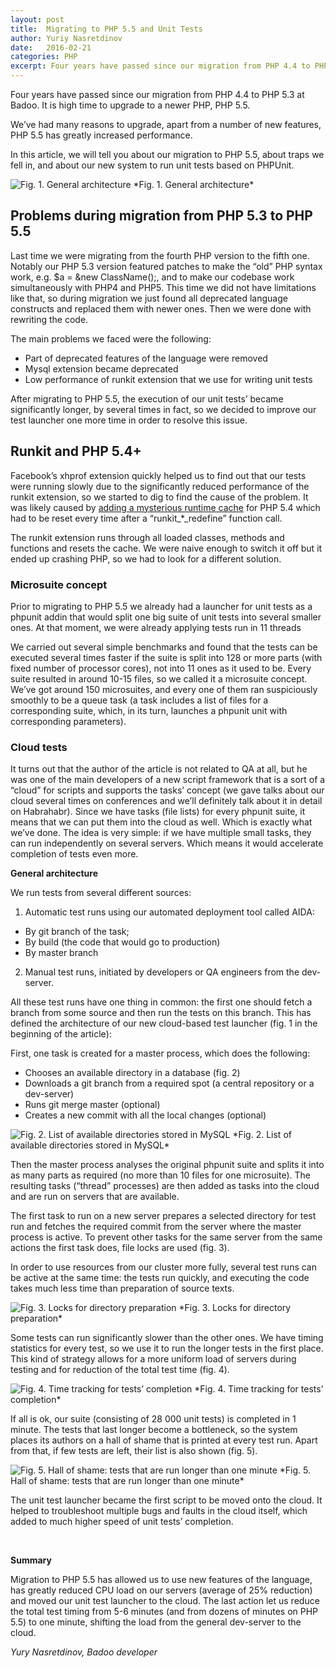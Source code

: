 ```yaml
---
layout: post
title:  Migrating to PHP 5.5 and Unit Tests
author: Yuriy Nasretdinov
date:   2016-02-21
categories: PHP
excerpt: Four years have passed since our migration from PHP 4.4 to PHP 5.3 at Badoo. It is high time to upgrade to a newer PHP, PHP 5.5. We’ve had many reasons to upgrade, apart from a number of new features, PHP 5.5 has greatly increased performance.
---
```


Four years have passed since our migration from PHP 4.4 to PHP 5.3 at Badoo. It is high time to upgrade to a newer PHP, PHP 5.5.

We’ve had many reasons to upgrade, apart from a number of new features, PHP 5.5 has greatly increased performance.

In this article, we will tell you about our migration to PHP 5.5, about traps we fell in, and about our new system to run unit tests based on PHPUnit.

<img class="no-box-shadow" src="{{page.imgdir}}/1.png" title="Fig. 1. General architecture"/>
*Fig. 1. General architecture*

## Problems during migration from PHP 5.3 to PHP 5.5

Last time we were migrating from the fourth PHP version to the fifth one. Notably our PHP 5.3 version featured patches to make the “old” PHP syntax work, e.g. $a = &new ClassName();, and to make our codebase work simultaneously with PHP4 and PHP5. This time we did not have limitations like that, so during migration we just found all deprecated language constructs and replaced them with newer ones. Then we were done with rewriting the code.

The main problems we faced were the following:

- Part of deprecated features of the language were removed
- Mysql extension became deprecated
- Low performance of runkit extension that we use for writing unit tests


After migrating to PHP 5.5, the execution of our unit tests’ became significantly longer, by several times in fact, so we decided to improve our test launcher one more time in order to resolve this issue.
<br/>

## Runkit and PHP 5.4+

Facebook’s xhprof extension quickly helped us to find out that our tests were running slowly due to the significantly reduced performance of the runkit extension, so we started to dig to find the cause of the problem. It was likely caused by <a href="https://github.com/zenovich/runkit/commit/1a3af5e09ff6a867b7778d2c9652c1297eeb2ddb" target="_blank">adding a mysterious runtime cache</a> for PHP 5.4 which had to be reset every time after a “runkit_*_redefine” function call.

The runkit extension runs through all loaded classes, methods and functions and resets the cache. We were naive enough to switch it off but it ended up crashing PHP, so we had to look for a different solution.

### Microsuite concept

Prior to migrating to PHP 5.5 we already had a launcher for unit tests as a phpunit addin that would split one big suite of unit tests into several smaller ones. At that moment, we were already applying tests run in 11 threads

We carried out several simple benchmarks and found that the tests can be executed several times faster if the suite is split into 128 or more parts (with fixed number of processor cores), not into 11 ones as it used to be. Every suite resulted in around 10-15 files, so we called it a microsuite concept. We’ve got around 150 microsuites, and every one of them ran suspiciously smoothly to be a queue task (a task includes a list of files for a corresponding suite, which, in its turn, launches a phpunit unit with corresponding parameters).

### Cloud tests

It turns out that the author of the article is not related to QA at all, but he was one of the main developers of a new script framework that is a sort of a “cloud” for scripts and supports the tasks’ concept (we gave talks about our cloud several times on conferences and we’ll definitely talk about it in detail on Habrahabr). Since we have tasks (file lists) for every phpunit suite, it means that we can put them into the cloud as well. Which is exactly what we’ve done. The idea is very simple: if we have multiple small tasks, they can run independently on several servers. Which means it would accelerate completion of tests even more.

**General architecture**

We run tests from several different sources:

1. Automatic test runs using our automated deployment tool called AIDA:
  - By git branch of the task;
  - By build (the code that would go to production)
  - By master branch
2. Manual test runs, initiated by developers or QA engineers from the dev-server.

All these test runs have one thing in common: the first one should fetch a branch from some source and then run the tests on this branch.
This has defined the architecture of our new cloud-based test launcher (fig. 1 in the beginning of the article):

First, one task is created for a master process, which does the following:

- Chooses an available directory in a database (fig. 2)
- Downloads a git branch from a required spot (a central repository or a dev-server)
- Runs git merge master (optional)
- Creates a new commit with all the local changes (optional)

<img class="no-box-shadow" src="{{page.imgdir}}/2.png" title="Fig. 2. List of available directories stored in MySQL"/>
*Fig. 2. List of available directories stored in MySQL*

Then the master process analyses the original phpunit suite and splits it into as many parts as required (no more than 10 files for one microsuite). The resulting tasks (“thread” processes) are then added as tasks into the cloud and are run on servers that are available.

The first task to run on a new server prepares a selected directory for test run and fetches the required commit from the server where the master process is active. To prevent other tasks for the same server from the same actions the first task does, file locks are used (fig. 3).

In order to use resources from our cluster more fully, several test runs can be active at the same time: the tests run quickly, and executing the code takes much less time than preparation of source texts.

<img class="no-box-shadow" src="{{page.imgdir}}/3.png" title="Fig. 3. Locks for directory preparation"/>
*Fig. 3. Locks for directory preparation*

Some tests can run significantly slower than the other ones. We have timing statistics for every test, so we use it to run the longer tests in the first place. This kind of strategy allows for a more uniform load of servers during testing and for reduction of the total test time (fig. 4).

<img class="no-box-shadow" src="{{page.imgdir}}/4.png" title="Fig. 4. Time tracking for tests’ completion"/>
*Fig. 4. Time tracking for tests’ completion*

If all is ok, our suite (consisting of 28 000 unit tests) is completed in 1 minute. The tests that last longer become a bottleneck, so the system places its authors on a hall of shame that is printed at every test run. Apart from that, if few tests are left, their list is also shown (fig. 5).

<img class="no-box-shadow" src="{{page.imgdir}}/5.png" title="Fig. 5. Hall of shame: tests that are run longer than one minute"/>
*Fig. 5. Hall of shame: tests that are run longer than one minute*

The unit test launcher became the first script to be moved onto the cloud. It helped to troubleshoot multiple bugs and faults in the cloud itself, which added to much higher speed of unit tests’ completion.

<br/>

**Summary**

Migration to PHP 5.5 has allowed us to use new features of the language, has greatly reduced CPU load on our servers (average of 25% reduction) and moved our unit test launcher to the cloud. The last action let us reduce the total test timing from 5-6 minutes (and from dozens of minutes on PHP 5.5) to one minute, shifting the load from the general dev-server to the cloud.

*Yury Nasretdinov, Badoo developer*
